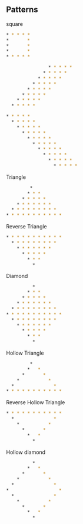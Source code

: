 ## Patterns

square
```bash
* * * * *
*       *
*       *
*       *
* * * * *
```

```bash
                * * * * * 
              * * * * *
            * * * * *
          * * * * *
        * * * * *
      * * * * *
    * * * * *
  * * * * *
```

```bash
* * * * * 
  * * * * *
    * * * * *
      * * * * *
        * * * * *
          * * * * *
            * * * * *
              * * * * *
                * * * * *
                  * * * * *
```
Triangle
```bash
         * 
        * * *
      * * * * *
    * * * * * * *
  * * * * * * * * *
* * * * * * * * * * *
```
Reverse Triangle
```bash
* * * * * * * * * * * 
  * * * * * * * * *
    * * * * * * *
      * * * * *
        * * *
          *
```
Diamond
```bash
          * 
        * * * 
      * * * * * 
    * * * * * * * 
  * * * * * * * * * 
* * * * * * * * * * * 
  * * * * * * * * *
    * * * * * * *
      * * * * *
        * * *
          *
```
Hollow Triangle
```bash
         * 
        *   *
      *       *
    *           *
  *               *
* * * * * * * * * * *
```

Reverse Hollow Triangle
```bash
* * * * * * * * * * * 
  *               *
    *           *
      *       *
        *   *
          *
```
Hollow diamond
```bash
          * 
        *   *
      *       *
    *           *
  *               *
*                   *
  *               *
    *           *
      *       *
        *   *
          *
```

